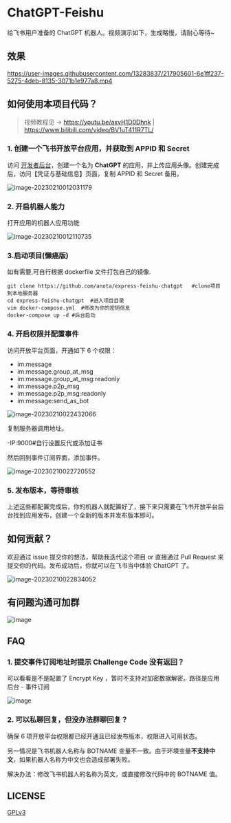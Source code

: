 # ChatGPT-Feishu

给飞书用户准备的 ChatGPT 机器人。视频演示如下，生成略慢，请耐心等待~

## 效果

https://user-images.githubusercontent.com/13283837/217905601-6e1ff237-5275-4deb-8135-3071b1e977a8.mp4

## 如何使用本项目代码？

> 视频教程见 -> https://youtu.be/axvH1D0Dhnk | https://www.bilibili.com/video/BV1uT411R7TL/

### 1. 创建一个飞书开放平台应用，并获取到 APPID 和 Secret

访问 [开发者后台](https://open.feishu.cn/app?lang=zh-CN)，创建一个名为 **ChatGPT** 的应用，并上传应用头像。创建完成后，访问【凭证与基础信息】页面，复制 APPID 和 Secret 备用。

![image-20230210012031179](https://postimg.aliavv.com/picgo/202302100120339.png)

### 2. 开启机器人能力

打开应用的机器人应用功能

![image-20230210012110735](https://postimg.aliavv.com/picgo/202302100121008.png)



### 3.启动项目(懒癌版)

如有需要,可自行根据 dockerfile 文件打包自己的镜像.

```
git clone https://github.com/anota/express-feishu-chatgpt   #clone项目到本地服务器
cd express-feishu-chatgpt  #进入项目目录
vim docker-compose.yml  #修改为你的密钥信息
docker-compose up -d #后台启动
```


### 4. 开启权限并配置事件

访问开放平台页面，开通如下 6 个权限：

- im:message
- im:message.group_at_msg
- im:message.group_at_msg:readonly
- im:message.p2p_msg
- im:message.p2p_msg:readonly
- im:message:send_as_bot

![image-20230210022432066](https://postimg.aliavv.com/picgo/202302100224325.png)

复制服务器调用地址。

-IP:9000#自行设置反代或添加证书

然后回到事件订阅界面，添加事件。

![image-20230210022720552](https://postimg.aliavv.com/picgo/202302100227786.png)

### 5. 发布版本，等待审核

上述这些都配置完成后，你的机器人就配置好了，接下来只需要在飞书开放平台后台找到应用发布，创建一个全新的版本并发布版本即可。

## 如何贡献？

欢迎通过 issue 提交你的想法，帮助我迭代这个项目 or 直接通过 Pull Request 来提交你的代码。发布成功后，你就可以在飞书当中体验 ChatGPT 了。

![image-20230210022834052](https://postimg.aliavv.com/picgo/202302100228159.png)

## 有问题沟通可加群

![image](https://user-images.githubusercontent.com/13283837/218001986-2b79cc73-52c9-43db-b07e-bf78cc0cedab.png)

## FAQ

### 1. 提交事件订阅地址时提示 Challenge Code 没有返回？

可以看看是不是配置了 Encrypt Key ，暂时不支持对加密数据解密。路径是应用后台 - 事件订阅

![image](https://user-images.githubusercontent.com/13283837/218002249-362a40ab-3f5d-493b-80ec-a2b0efa2b5c9.png)

### 2. 可以私聊回复，但没办法群聊回复？

确保 6 项开放平台权限都已经开通且已经发布版本，权限进入可用状态。

另一情况是飞书机器人名称与 BOTNAME 变量不一致。由于环境变量**不支持中文**，如果机器人名称为中文也会造成部署失败。

解决办法：修改飞书机器人的名称为英文，或直接修改代码中的 BOTNAME 值。


## LICENSE

[GPLv3](LICENSE)
